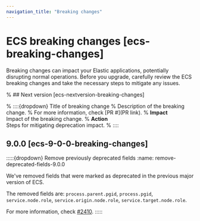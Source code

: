 ```yaml
---
navigation_title: "Breaking changes"
---
```


# ECS breaking changes [ecs-breaking-changes]
Breaking changes can impact your Elastic applications, potentially disrupting normal operations.
Before you upgrade, carefully review the ECS breaking changes and take the necessary steps to mitigate any issues.

% ## Next version [ecs-nextversion-breaking-changes]

% ::::{dropdown} Title of breaking change
% Description of the breaking change.
% For more information, check [PR #](PR link).
% **Impact**<br> Impact of the breaking change.
% **Action**<br> Steps for mitigating deprecation impact.
% ::::

## 9.0.0 [ecs-9-0-0-breaking-changes]


:::::{dropdown} Remove previously deprecated fields
:name: remove-deprecated-fields-9.0.0

We've removed fields that were marked as deprecated in the previous major version of ECS.

The removed fields are: `process.parent.pgid`, `process.pgid`, `service.node.role`,
`service.origin.node.role`, `service.target.node.role`.

For more information, check [#2410](https://github.com/elastic/ecs/pull/2410).
:::::
